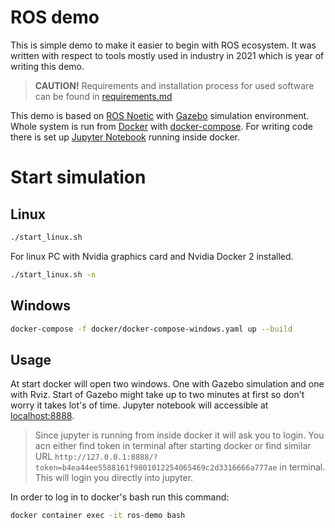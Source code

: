 # ROS demo

This is simple demo to make it easier to begin with ROS ecosystem. It was written with respect to tools mostly used in industry in 2021 which is year of writing this demo.

> **CAUTION!** Requirements and installation process for used software can be found in [requirements.md](./requirements.md) 

This demo is based on [ROS Noetic](http://wiki.ros.org/noetic) with [Gazebo](http://gazebosim.org/) simulation environment. Whole system is run from [Docker](https://www.docker.com/) with [docker-compose](https://docs.docker.com/compose/). For writing code there is set up [Jupyter Notebook](https://jupyter.org/) running inside docker. 

# Start simulation
## Linux
``` bash
./start_linux.sh
```
For linux PC with Nvidia graphics card and Nvidia Docker 2 installed.
``` bash
./start_linux.sh -n
```

## Windows
``` bash
docker-compose -f docker/docker-compose-windows.yaml up --build
```

## Usage
At start docker will open two windows. One with Gazebo simulation and one with Rviz. Start of Gazebo might take up to two minutes at first so don't worry it takes lot's of time. Jupyter notebook will accessible at [localhost:8888](https://localhost:8888).
> Since jupyter is running from inside docker it will ask you to login. You acn either find token in terminal after starting docker or find similar URL `http://127.0.0.1:8888/?token=b4ea44ee5588161f9801012254065469c2d3316666a777ae` in terminal. This will login you directly into jupyter.



In order to log in to docker's bash run this command:
``` bash
docker container exec -it ros-demo bash
```